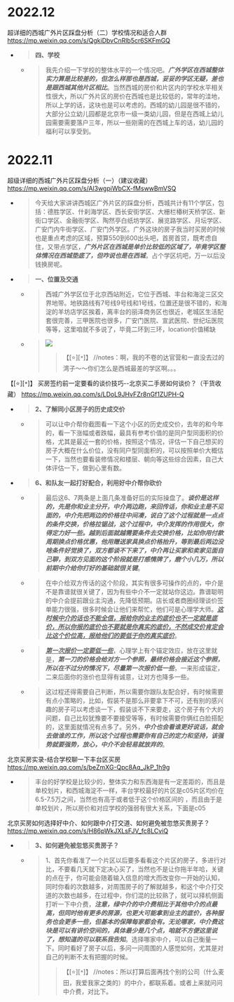 
# 2022.12

超详细的西城广外片区踩盘分析（二）学校情况和适合人群 https://mp.weixin.qq.com/s/QgkiDbvCnRlb5cr6SKFmGQ
- > **四、学校**
  * > 我先介绍一下学校的整体水平的一个情况吧。***广外学区在西城整体实力算是比较差的，但怎么样那也是西城，妥妥的学区无疑，差也是跟西城其他片区相比***。当然西城的房价和片区内的学校水平相关性很大，所以广外片区的房价在西城也是比较低的，常年的洼地，所以上学的话，这块也是可以考虑的。西城的幼儿园是很不错的，大部分公立幼儿园都是北京市一级一类幼儿园，但是在西城上幼儿园需要需要落户三年，所以一些刚需的在西城上车的话，幼儿园的福利可以享受到。

# 2022.11

超级详细的西城广外片区踩盘分析（一）（建议收藏） https://mp.weixin.qq.com/s/Al3wgpiWbCX-fMswwBmVSQ
- > 今天给大家讲讲西城区广外片区的踩盘分析，西城共计有11个学区，包括：德胜学区、什刹海学区、西长安街学区、大栅栏椿树天桥学区、新街口学区、金融街学区、陶然亭白纸坊学区、展览路学区、月坛学区、广安门内牛街学区、广安门外学区。广外这块的房子我当时买房的时候也是重点考虑的区域，预算550到600出头吧，首房首贷，既考虑自住，又带点学区，***广外片区在西城是单价比较低的区域了，毕竟学区整体情况在西城垫底了，但咋说也是在西城***，占个学区坑吧，万一以后没钱换房呢。
- > **一、位置及交通**
  * > 西城广外学区位于北京西站附近，它位于西城、丰台和海淀三区交界地带。地铁路线有7号线9号线和1号线，位置还是很不错的，和海淀的羊坊店学区挨着，离丰台的丽泽商务区也很近，老城区生活配套很完善，三甲医院也很多，广安门医院、宣武医院、世纪坛医院等等，这里咱就不多说了，毕竟二环到三环，location价值稀缺
  * > ![](https://mmbiz.qpic.cn/mmbiz/0REcPZoNw6BPhcgws95NwyxvjLnSqbILicRibJRMuUEUdgiaQGP5tcWia0r0opHjrYs1TJdalc66DXIQkywZRRGRNA/640)
    >> 【[:star:][`*`]】 //notes：啊，我的不卷的达官营和一直没去过的湾子～～你们怎么是西城最差的学区啊。。。

【[:star:][`*`]】 买房签约前一定要看的谈价技巧--北京买二手房如何谈价？（干货收藏） https://mp.weixin.qq.com/s/LDoL9JHvFZr8nGf1ZUPH-Q
- > **2、了解同小区房子的历史成交价**
  * > 可以让中介帮你截图看一下这个小区的历史成交价，去年的和今年的，看一下涨幅或者跌幅，最具有参考价值的是同户型同面积的价格，尤其是最近一套的价格，按照这个情况，评估一下自己想买的房子大概在什么价位，没有同户型同面积的，可以按照单价大概估一下，当然也要看装修情况和楼层、朝向等这些综合因素，自己大体评估一下，做到心里有数。
- > **6、和队友一起打好配合，利用好中介帮你砍价**
  * > 最后这6、7两条是上面几条准备好后的实际操盘了。***谈价是这样的，先是你和业主分开，中介两边跑，来回传话，你和业主是不见面的，中介先把两边的价格往中间凑，说白了这个过程就是一点点的条件交换，价格拉锯战，这个过程中，中介发挥的作用很大，你得定力好一些。越到后面就越需要条件去交换价格，比如你用付款周期换点价格优惠，他用赠送家具换点价格抬升，等到最后两边没啥条件好觉换了，双方都谈不下来了，中介再让买家和卖家见面自己聊，到双方见面的这个阶段就是打感情牌了，磨个小几万，所以前期中介给你打好的基础就很关键***。
  * > 在中介给双方传话的这个阶段，其实有很多可操作的点的，中介是不是靠谱就很关键了，因为有些中介不一定就站你这边。靠谱聪明的中介会提前跟业主沟通，先降低预期。店长或者商圈经理谈价签单能力很强，很多时候会让他们来帮忙，他们可是心理学大师。***<ins>这时候中介的话也不能全信，报给你的业主的底价也不一定就是底价，所以你报的底价也不要就是你真实的底价，不然成交价肯定会比这个价位高，报给他们的要低于你的真实底价</ins>***。
  * > ***<ins>第一次报价一定要低一些</ins>***，心理学上有个锚定效应，放在这里就是，***第一刀的价格会给对方一个参照，最终价格会接近这个参照，所以在不过分的情况下，尽量第一次报价低一些***，一来形成锚定，二来后面你的涨价也显得有诚意，让对方也降多一些。
  * > 这过程还得需要自己判断，所以需要你跟队友配合好，有时候需要有点小策略的，比如，假装不是那么非要拿下不可，还有别的感兴趣的房子可以考虑谈一下，假装谈不下来要走，这个房子有个大的问题，自己比较犹豫要不要接受等等，有时候需要你俩红白脸搭配的，这里面就情况有点多了。另外，***中介也会看谁更好说话，就会去做谁的工作，所以这个过程也需要你有自己的定力和坚持，该强势就要强势，放心，中介不会轻易就放弃的***。

北京买房实录-结合学校聊一下丰台区买房 https://mp.weixin.qq.com/s/beZmXG-Qpc8Aq_JkP_1h9g
- > 丰台的好学校是比较少的，整体实力和东西海是有一定差距的，而且是单校划片，和西城海淀不一样，丰台学校最好的片区是c05片区均价在6.5-7.5万之间，当然也有高于或者低于这个价格区间的 ，而且由于是单校划片，所以房价和对应学校的强弱有很大关系，下面是c05

北京买房如何选择好中介、如何跟中介打交道、如何避免被忽悠买贵房子？ https://mp.weixin.qq.com/s/H86pWkJXLsFJV_fc8LCviQ
- > **3、如何避免被忽悠买贵房子？**
  * > 1、首先你看准了一个片区以后要多看看这个片区的房子，多进行对比，不要看几天就下定决心买了，当然也不是让你拖半年哈，关键的点在于，你可能会随着输入信息的增大而改变你一开始的认知，同时你看的次数越多，对周围房子的了解就越多，和这个中介打交道的次数也越多，在过程中，你们混的比较熟了，就可以择机侧面打听一下中介费，***注意，绿中介的中介费相比于其他中介的点最高，但同时他有更多的房源，也更大可能拿到业主的底价，各种服务也会更多一些，但基本的保障每家都会有。无论哪家，中介费这块是可以有讲价空间的，具体最少是几个点，咱就不方便这里说了，想知道的可以联系我告知***。选择哪家中介，可以自己衡量一下。同时看好了房子以后，多问一问周围的人感觉如何，尤其是对自己的判断不太有把握的时候。
    >> 【[:star:][`*`]】 //notes：所以打算后面再找个别的公司（什么麦田，我爱我家之类的）的中介，都联系着。或者上来就问问中介费，对比下。
